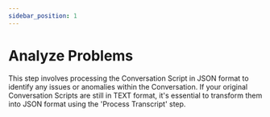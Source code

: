 ```yaml
---
sidebar_position: 1
---
```


# Analyze Problems

This step involves processing the Conversation Script in JSON format to identify any issues or anomalies within the Conversation. If your original Conversation Scripts are still in TEXT format, it's essential to transform them into JSON format using the 'Process Transcript' step.

